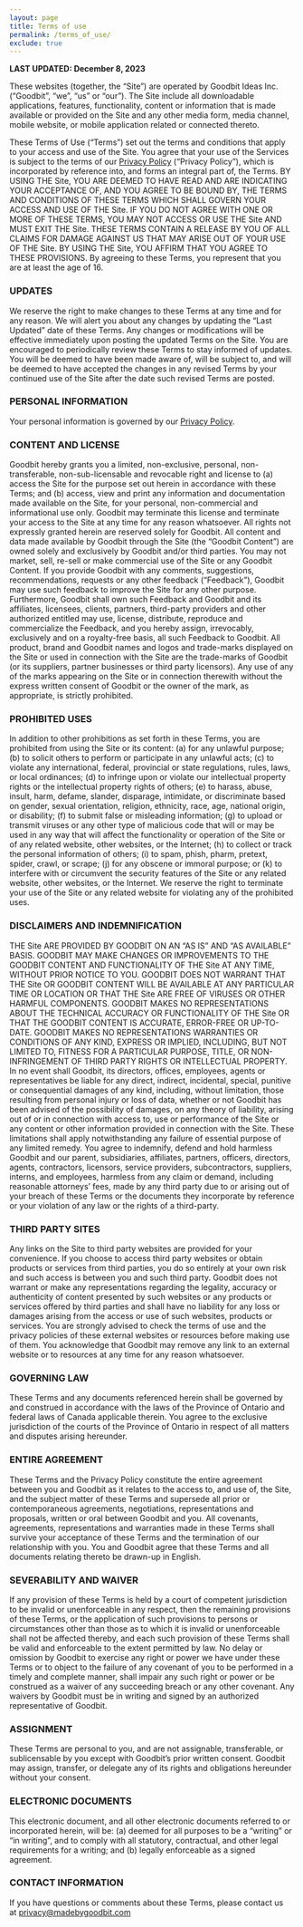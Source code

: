 ```yaml
---
layout: page
title: Terms of use
permalink: /terms_of_use/
exclude: true
---
```


**LAST UPDATED: December 8, 2023**

These websites (together, the “Site”) are operated by Goodbit Ideas Inc. (“Goodbit”, “we”, “us” or “our”). The Site include all downloadable applications, features, functionality, content or information that is made available or provided on the Site and any other media form, media channel, mobile website, or mobile application related or connected thereto.

These Terms of Use (“Terms”) set out the terms and conditions that apply to your access and use of the Site. You agree that your use of the Services is subject to the terms of our [Privacy Policy](https://madebygoodbit.github.io/policies/privacy_policy/) (“Privacy Policy”), which is incorporated by reference into, and forms an integral part of, the Terms.
BY USING THE Site, YOU ARE DEEMED TO HAVE READ AND ARE INDICATING YOUR ACCEPTANCE OF, AND YOU AGREE TO BE BOUND BY, THE TERMS AND CONDITIONS OF THESE TERMS WHICH SHALL GOVERN YOUR ACCESS AND USE OF THE Site. IF YOU DO NOT AGREE WITH ONE OR MORE OF THESE TERMS, YOU MAY NOT ACCESS OR USE THE Site AND MUST EXIT THE Site. THESE TERMS CONTAIN A RELEASE BY YOU OF ALL CLAIMS FOR DAMAGE AGAINST US THAT MAY ARISE OUT OF YOUR USE OF THE Site. BY USING THE Site, YOU AFFIRM THAT YOU AGREE TO THESE PROVISIONS.
By agreeing to these Terms, you represent that you are at least the age of 16.

### **UPDATES**
We reserve the right to make changes to these Terms at any time and for any reason. We will alert you about any changes by updating the “Last Updated” date of these Terms. Any changes or modifications will be effective immediately upon posting the updated Terms on the Site. You are encouraged to periodically review these Terms to stay informed of updates. You will be deemed to have been made aware of, will be subject to, and will be deemed to have accepted the changes in any revised Terms by your continued use of the Site after the date such revised Terms are posted.

### **PERSONAL INFORMATION**
Your personal information is governed by our [Privacy Policy](https://madebygoodbit.github.io/policies/privacy_policy/).

### **CONTENT AND LICENSE**
Goodbit hereby grants you a limited, non-exclusive, personal, non-transferable, non-sub-licensable and revocable right and license to (a) access the Site for the purpose set out herein in accordance with these Terms; and (b) access, view and print any information and documentation made available on the Site, for your personal, non-commercial and informational use only. Goodbit may terminate this license and terminate your access to the Site at any time for any reason whatsoever. All rights not expressly granted herein are reserved solely for Goodbit.
All content and data made available by Goodbit through the Site (the “Goodbit Content”) are owned solely and exclusively by Goodbit and/or third parties. You may not market, sell, re-sell or make commercial use of the Site or any Goodbit Content. If you provide Goodbit with any comments, suggestions, recommendations, requests or any other feedback (“Feedback”), Goodbit may use such feedback to improve the Site for any other purpose. Furthermore, Goodbit shall own such Feedback and Goodbit and its affiliates, licensees, clients, partners, third-party providers and other authorized entitled may use, license, distribute, reproduce and commercialize the Feedback, and you hereby assign, irrevocably, exclusively and on a royalty-free basis, all such Feedback to Goodbit.
All product, brand and Goodbit names and logos and trade-marks displayed on the Site or used in connection with the Site are the trade-marks of Goodbit (or its suppliers, partner businesses or third party licensors). Any use of any of the marks appearing on the Site or in connection therewith without the express written consent of Goodbit or the owner of the mark, as appropriate, is strictly prohibited.

### **PROHIBITED USES**
In addition to other prohibitions as set forth in these Terms, you are prohibited from using the Site or its content: (a) for any unlawful purpose; (b) to solicit others to perform or participate in any unlawful acts; (c) to violate any international, federal, provincial or state regulations, rules, laws, or local ordinances; (d) to infringe upon or violate our intellectual property rights or the intellectual property rights of others; (e) to harass, abuse, insult, harm, defame, slander, disparage, intimidate, or discriminate based on gender, sexual orientation, religion, ethnicity, race, age, national origin, or disability; (f) to submit false or misleading information; (g) to upload or transmit viruses or any other type of malicious code that will or may be used in any way that will affect the functionality or operation of the Site or of any related website, other websites, or the Internet; (h) to collect or track the personal information of others; (i) to spam, phish, pharm, pretext, spider, crawl, or scrape; (j) for any obscene or immoral purpose; or (k) to interfere with or circumvent the security features of the Site or any related website, other websites, or the Internet. We reserve the right to terminate your use of the Site or any related website for violating any of the prohibited uses.

### **DISCLAIMERS AND INDEMNIFICATION**
THE Site ARE PROVIDED BY GOODBIT ON AN “AS IS” AND “AS AVAILABLE” BASIS. GOODBIT MAY MAKE CHANGES OR IMPROVEMENTS TO THE GOODBIT CONTENT AND FUNCTIONALITY OF THE Site AT ANY TIME, WITHOUT PRIOR NOTICE TO YOU. GOODBIT DOES NOT WARRANT THAT THE Site OR GOODBIT CONTENT WILL BE AVAILABLE AT ANY PARTICULAR TIME OR LOCATION OR THAT THE Site ARE FREE OF VIRUSES OR OTHER HARMFUL COMPONENTS. GOODBIT MAKES NO REPRESENTATIONS ABOUT THE TECHNICAL ACCURACY OR FUNCTIONALITY OF THE Site OR THAT THE GOODBIT CONTENT IS ACCURATE, ERROR-FREE OR UP-TO-DATE. GOODBIT MAKES NO REPRESENTATIONS WARRANTIES OR CONDITIONS OF ANY KIND, EXPRESS OR IMPLIED, INCLUDING, BUT NOT LIMITED TO, FITNESS FOR A PARTICULAR PURPOSE, TITLE, OR NON-INFRINGEMENT OF THIRD PARTY RIGHTS OR INTELLECTUAL PROPERTY.
In no event shall Goodbit, its directors, offices, employees, agents or representatives be liable for any direct, indirect, incidental, special, punitive or consequential damages of any kind, including, without limitation, those resulting from personal injury or loss of data, whether or not Goodbit has been advised of the possibility of damages, on any theory of liability, arising out of or in connection with access to, use or performance of the Site or any content or other information provided in connection with the Site. These limitations shall apply notwithstanding any failure of essential purpose of any limited remedy.
You agree to indemnify, defend and hold harmless Goodbit and our parent, subsidiaries, affiliates, partners, officers, directors, agents, contractors, licensors, service providers, subcontractors, suppliers, interns, and employees, harmless from any claim or demand, including reasonable attorneys’ fees, made by any third party due to or arising out of your breach of these Terms or the documents they incorporate by reference or your violation of any law or the rights of a third-party.

### **THIRD PARTY SITES**
Any links on the Site to third party websites are provided for your convenience. If you choose to access third party websites or obtain products or services from third parties, you do so entirely at your own risk and such access is between you and such third party. Goodbit does not warrant or make any representations regarding the legality, accuracy or authenticity of content presented by such websites or any products or services offered by third parties and shall have no liability for any loss or damages arising from the access or use of such websites, products or services. You are strongly advised to check the terms of use and the privacy policies of these external websites or resources before making use of them. You acknowledge that Goodbit may remove any link to an external website or to resources at any time for any reason whatsoever.

### **GOVERNING LAW**
These Terms and any documents referenced herein shall be governed by and construed in accordance with the laws of the Province of Ontario and federal laws of Canada applicable therein. You agree to the exclusive jurisdiction of the courts of the Province of Ontario in respect of all matters and disputes arising hereunder.

### **ENTIRE AGREEMENT**
These Terms and the Privacy Policy constitute the entire agreement between you and Goodbit as it relates to the access to, and use of, the Site, and the subject matter of these Terms and supersede all prior or contemporaneous agreements, negotiations, representations and proposals, written or oral between Goodbit and you. All covenants, agreements, representations and warranties made in these Terms shall survive your acceptance of these Terms and the termination of our relationship with you. You and Goodbit agree that these Terms and all documents relating thereto be drawn-up in English.

### **SEVERABILITY AND WAIVER**
If any provision of these Terms is held by a court of competent jurisdiction to be invalid or unenforceable in any respect, then the remaining provisions of these Terms, or the application of such provisions to persons or circumstances other than those as to which it is invalid or unenforceable shall not be affected thereby, and each such provision of these Terms shall be valid and enforceable to the extent permitted by law. No delay or omission by Goodbit to exercise any right or power we have under these Terms or to object to the failure of any covenant of you to be performed in a timely and complete manner, shall impair any such right or power or be construed as a waiver of any succeeding breach or any other covenant. Any waivers by Goodbit must be in writing and signed by an authorized representative of Goodbit.

### **ASSIGNMENT**
These Terms are personal to you, and are not assignable, transferable, or sublicensable by you except with Goodbit’s prior written consent. Goodbit may assign, transfer, or delegate any of its rights and obligations hereunder without your consent.

### **ELECTRONIC DOCUMENTS**
This electronic document, and all other electronic documents referred to or incorporated herein, will be: (a) deemed for all purposes to be a “writing” or “in writing”, and to comply with all statutory, contractual, and other legal requirements for a writing; and (b) legally enforceable as a signed agreement.

### **CONTACT INFORMATION**
If you have questions or comments about these Terms, please contact us at [privacy@madebygoodbit.com](mailto:privacy@madebygoodbit.com)

